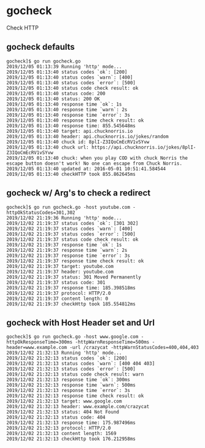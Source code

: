 # gocheck
Check HTTP

## gocheck defaults
	gocheck]$ go run gocheck.go
	2019/12/05 01:13:39 Running 'http' mode...
	2019/12/05 01:13:40 status codes `ok`: [200]
	2019/12/05 01:13:40 status codes `warn`: [400]
	2019/12/05 01:13:40 status codes `error`: [500]
	2019/12/05 01:13:40 status code check result: ok
	2019/12/05 01:13:40 status code: 200
	2019/12/05 01:13:40 status: 200 OK
	2019/12/05 01:13:40 response time `ok`: 1s
	2019/12/05 01:13:40 response time `warn`: 2s
	2019/12/05 01:13:40 response time `error`: 3s
	2019/12/05 01:13:40 response time check result: ok
	2019/12/05 01:13:40 response time: 855.545648ms
	2019/12/05 01:13:40 target: api.chucknorris.io
	2019/12/05 01:13:40 header: api.chucknorris.io/jokes/random
	2019/12/05 01:13:40 chuck id: 8plI-Z3IQoCmEcRV1vSYvw
	2019/12/05 01:13:40 chuck url: https://api.chucknorris.io/jokes/8plI-Z3IQoCmEcRV1vSYvw
	2019/12/05 01:13:40 chuck: when you play COD with chuck Norris the escape button doesn't work! No one can escape from Chuck Norris.
	2019/12/05 01:13:40 updated at: 2016-05-01 10:51:41.584544
	2019/12/05 01:13:40 checkHTTP took 855.862645ms

## gocheck w/ Arg's to check a redirect

    gocheck]$ go run gocheck.go -host youtube.com -httpOkStatusCodes=301,302 
    2019/12/02 21:19:36 Running 'http' mode...
    2019/12/02 21:19:37 status codes `ok`: [301 302]
    2019/12/02 21:19:37 status codes `warn`: [400]
    2019/12/02 21:19:37 status codes `error`: [500]
    2019/12/02 21:19:37 status code check result: ok
    2019/12/02 21:19:37 response time `ok`: 1s
    2019/12/02 21:19:37 response time `warn`: 2s
    2019/12/02 21:19:37 response time `error`: 3s
    2019/12/02 21:19:37 response time check result: ok
    2019/12/02 21:19:37 target: youtube.com
    2019/12/02 21:19:37 header: youtube.com
    2019/12/02 21:19:37 status: 301 Moved Permanently
    2019/12/02 21:19:37 status code: 301
    2019/12/02 21:19:37 response time: 185.398518ms
    2019/12/02 21:19:37 protocol: HTTP/2.0
    2019/12/02 21:19:37 content length: 0
    2019/12/02 21:19:37 checkHttp took 185.554812ms

## gocheck with Host Header set and Url

    gocheck]$ go run gocheck.go -host www.google.com -httpOkResponseTime=300ms -httpWarnResponseTime=500ms -header=www.example.com -url /crazycat -httpWarnStatusCodes=400,404,403
    2019/12/02 21:32:13 Running 'http' mode...
    2019/12/02 21:32:13 status codes `ok`: [200]
    2019/12/02 21:32:13 status codes `warn`: [400 404 403]
    2019/12/02 21:32:13 status codes `error`: [500]
    2019/12/02 21:32:13 status code check result: warn
    2019/12/02 21:32:13 response time `ok`: 300ms
    2019/12/02 21:32:13 response time `warn`: 500ms
    2019/12/02 21:32:13 response time `error`: 3s
    2019/12/02 21:32:13 response time check result: ok
    2019/12/02 21:32:13 target: www.google.com
    2019/12/02 21:32:13 header: www.example.com/crazycat
    2019/12/02 21:32:13 status: 404 Not Found
    2019/12/02 21:32:13 status code: 404
    2019/12/02 21:32:13 response time: 175.987496ms
    2019/12/02 21:32:13 protocol: HTTP/2.0
    2019/12/02 21:32:13 content length: 1569
    2019/12/02 21:32:13 checkHttp took 176.212958ms

